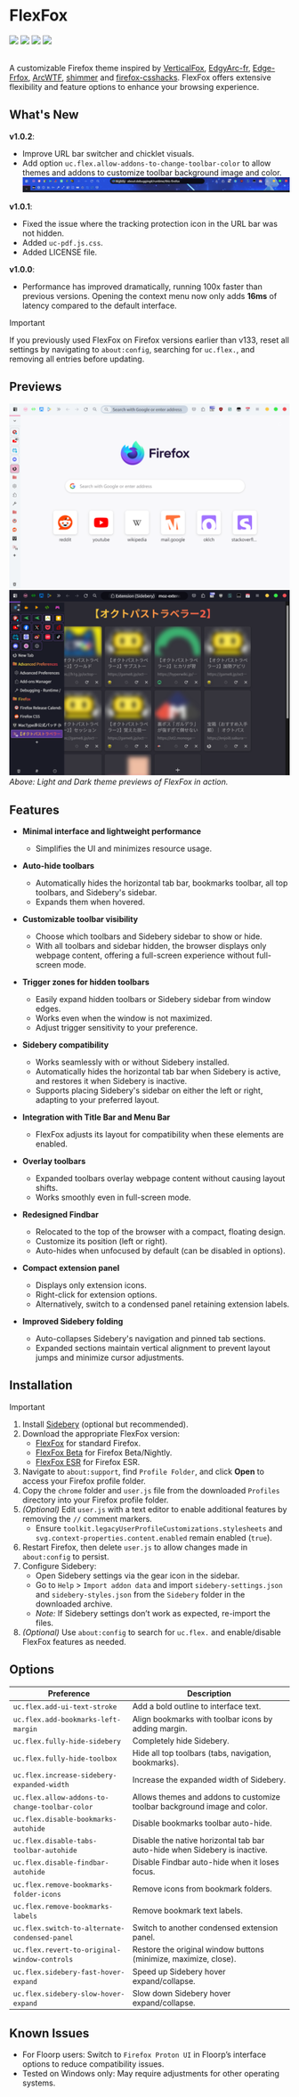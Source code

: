 # FlexFox

<div>
 <a href='https://www.mozilla.org'><img src="https://img.shields.io/badge/Last%20tested%20Firefox-v133-orange?logo=firefox"></a>
 <a href='https://github.com/yuuqilin/FlexFox/commits/main/'><img src="https://img.shields.io/github/last-commit/yuuqilin/FlexFox/main"></a>
 <a href='https://github.com/yuuqilin/FlexFox/commits/Beta/'><img src="https://img.shields.io/github/last-commit/yuuqilin/FlexFox/Beta?label=last%20Nightly%20commit&color=purple"></a>
 <a href='https://github.com/yuuqilin/FlexFox/stargazers'><img src='https://img.shields.io/github/stars/yuuqilin/FlexFox?style=social'></a>
</div>

<br>

A customizable Firefox theme inspired by [VerticalFox](https://github.com/christorange/VerticalFox), [EdgyArc-fr](https://github.com/artsyfriedchicken/EdgyArc-fr), [Edge-Frfox](https://github.com/bmFtZQ/edge-frfox), [ArcWTF](https://github.com/KiKaraage/ArcWTF), [shimmer](https://github.com/nuclearcodecat/shimmer) and [firefox-csshacks](https://github.com/MrOtherGuy/firefox-csshacks). FlexFox offers extensive flexibility and feature options to enhance your browsing experience.

## What's New

**v1.0.2**:
- Improve URL bar switcher and chicklet visuals.  
- Add option `uc.flex.allow-addons-to-change-toolbar-color` to allow themes and addons to customize toolbar background image and color.
![allow-addons-to-change-toolbar-color](./assets/allow-addons-to-change-toolbar-color.webp)

**v1.0.1**:
- Fixed the issue where the tracking protection icon in the URL bar was not hidden.
- Added `uc-pdf.js.css`.
- Added LICENSE file.

**v1.0.0**:
- Performance has improved dramatically, running 100x faster than previous versions. Opening the context menu now only adds **16ms** of latency compared to the default interface.
> [!IMPORTANT]
> If you previously used FlexFox on Firefox versions earlier than v133, reset all settings by navigating to `about:config`, searching for `uc.flex.`, and removing all entries before updating.

## Previews

![FlexFox Light Theme](./assets/FlexFox-light.webp)
![FlexFox Dark Theme](./assets/FlexFox-dark.webp)
*Above: Light and Dark theme previews of FlexFox in action.*

## Features

- **Minimal interface and lightweight performance**
  - Simplifies the UI and minimizes resource usage.

- **Auto-hide toolbars**
  - Automatically hides the horizontal tab bar, bookmarks toolbar, all top toolbars, and Sidebery's sidebar.
  - Expands them when hovered.

- **Customizable toolbar visibility**
  - Choose which toolbars and Sidebery sidebar to show or hide.
  - With all toolbars and sidebar hidden, the browser displays only webpage content, offering a full-screen experience without full-screen mode.

- **Trigger zones for hidden toolbars**
  - Easily expand hidden toolbars or Sidebery sidebar from window edges.
  - Works even when the window is not maximized.
  - Adjust trigger sensitivity to your preference.

- **Sidebery compatibility**
  - Works seamlessly with or without Sidebery installed.
  - Automatically hides the horizontal tab bar when Sidebery is active, and restores it when Sidebery is inactive.
  - Supports placing Sidebery's sidebar on either the left or right, adapting to your preferred layout.

- **Integration with Title Bar and Menu Bar**
  - FlexFox adjusts its layout for compatibility when these elements are enabled.

- **Overlay toolbars**
  - Expanded toolbars overlay webpage content without causing layout shifts.
  - Works smoothly even in full-screen mode.

- **Redesigned Findbar**
  - Relocated to the top of the browser with a compact, floating design.
  - Customize its position (left or right).
  - Auto-hides when unfocused by default (can be disabled in options).

- **Compact extension panel**
  - Displays only extension icons.
  - Right-click for extension options.
  - Alternatively, switch to a condensed panel retaining extension labels.

- **Improved Sidebery folding**
  - Auto-collapses Sidebery's navigation and pinned tab sections.
  - Expanded sections maintain vertical alignment to prevent layout jumps and minimize cursor adjustments.

## Installation

> [!IMPORTANT]
> 1. Install [Sidebery](https://addons.mozilla.org/firefox/addon/sidebery/) (optional but recommended).
> 2. Download the appropriate FlexFox version:
>    - [FlexFox](https://github.com/yuuqilin/FlexFox/archive/refs/heads/main.zip) for standard Firefox.
>    - [FlexFox Beta](https://github.com/yuuqilin/FlexFox/archive/refs/heads/Beta.zip) for Firefox Beta/Nightly.
>    - [FlexFox ESR](https://github.com/yuuqilin/FlexFox/archive/refs/heads/ESR.zip) for Firefox ESR.
> 3. Navigate to `about:support`, find `Profile Folder`, and click **Open** to access your Firefox profile folder.
> 4. Copy the `chrome` folder and `user.js` file from the downloaded `Profiles` directory into your Firefox profile folder.
> 5. *(Optional)* Edit `user.js` with a text editor to enable additional features by removing the `//` comment markers.
>    - Ensure `toolkit.legacyUserProfileCustomizations.stylesheets` and `svg.context-properties.content.enabled` remain enabled (`true`).
> 6. Restart Firefox, then delete `user.js` to allow changes made in `about:config` to persist.
> 7. Configure Sidebery:
>    - Open Sidebery settings via the gear icon in the sidebar.
>    - Go to `Help` > `Import addon data` and import `sidebery-settings.json` and `sidebery-styles.json` from the `Sidebery` folder in the downloaded archive.
>    - *Note:* If Sidebery settings don’t work as expected, re-import the files.
> 8. *(Optional)* Use `about:config` to search for `uc.flex.` and enable/disable FlexFox features as needed.

## Options

| Preference                             | Description                                          |
|----------------------------------------|------------------------------------------------------|
| `uc.flex.add-ui-text-stroke`           | Add a bold outline to interface text.               |
| `uc.flex.add-bookmarks-left-margin`    | Align bookmarks with toolbar icons by adding margin.|
| `uc.flex.fully-hide-sidebery`          | Completely hide Sidebery.                           |
| `uc.flex.fully-hide-toolbox`           | Hide all top toolbars (tabs, navigation, bookmarks).|
| `uc.flex.increase-sidebery-expanded-width` | Increase the expanded width of Sidebery.          |
| `uc.flex.allow-addons-to-change-toolbar-color` | Allows themes and addons to customize toolbar background image and color.          |
| `uc.flex.disable-bookmarks-autohide`   | Disable bookmarks toolbar auto-hide.                |
| `uc.flex.disable-tabs-toolbar-autohide`| Disable the native horizontal tab bar auto-hide when Sidebery is inactive.|
| `uc.flex.disable-findbar-autohide`     | Disable Findbar auto-hide when it loses focus.       |
| `uc.flex.remove-bookmarks-folder-icons`| Remove icons from bookmark folders.                 |
| `uc.flex.remove-bookmarks-labels`      | Remove bookmark text labels.                        |
| `uc.flex.switch-to-alternate-condensed-panel` | Switch to another condensed extension panel.      |
| `uc.flex.revert-to-original-window-controls` | Restore the original window buttons (minimize, maximize, close). |
| `uc.flex.sidebery-fast-hover-expand`   | Speed up Sidebery hover expand/collapse.            |
| `uc.flex.sidebery-slow-hover-expand`   | Slow down Sidebery hover expand/collapse.           |

## Known Issues

- For Floorp users: Switch to `Firefox Proton UI` in Floorp’s interface options to reduce compatibility issues.
- Tested on Windows only: May require adjustments for other operating systems.
